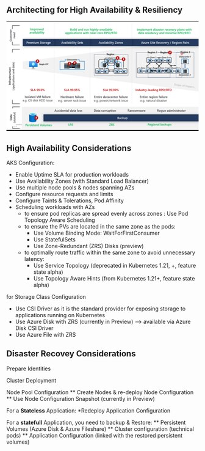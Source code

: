 ## Architecting for High Availability & Resiliency

![Plan Backup Restore](./media/plan_backup_restore.png)

## High Availability Considerations
AKS Configuration:
* Enable Uptime SLA for production workloads
* Use Availability Zones (with Standard Load Balancer)
* Use multiple node pools & nodes spanning AZs
* Configure resource requests and limits
* Configure Taints & Tolerations, Pod Affinity
* Scheduling workloads with AZs
  - to ensure pod replicas are spread evenly across zones : Use Pod Topology Aware Scheduling 
  - to ensure the PVs are located in the same zone as the pods:
     - Use Volume Binding Mode: WaitForFirstConsumer
     - Use StatefulSets
     - Use Zone-Redundant (ZRS) Disks (preview)
   - to optimally route traffic within the same zone to avoid unnecessary latency: 
      - Use Service Topology (deprecated in Kubernetes 1.21, +, feature state alpha)
      - Use Topology Aware Hints (from Kubernetes 1.21+, feature state alpha)


for Storage Class Configuration
* Use CSI Driver as it is the standard provider for exposing storage to applications running on Kubernetes
* Use Azure Disk with ZRS (currently in Preview) --> available via Azure Disk CSI Driver
* Use Azure File with ZRS

## Disaster Recovey Considerations

Prepare Identities

Cluster Deployment

Node Pool Configuration
** Create Nodes & re-deploy Node Configuration
** Use Node Configuration Snapshot (currently in Preview)

For a **Stateless** Application: 
*Redeploy Application Configuration 

For a **statefull** Application, you need to backup & Restore:
** Persistent Volumes (Azure Disk & Azure Fileshare)
** Cluster configuration (technical pods)
** Application Configuration (linked with the restored persistent volumes)
